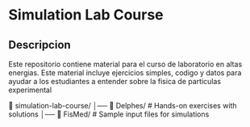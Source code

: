 # Simulation Lab Course

## Descripcion
Este repositorio contiene material para el curso de laboratorio en altas energias.  Este material incluye ejercicios simples, codigo y datos para ayudar a los estudiantes a entender sobre la fisica de particulas experimental



📂 simulation-lab-course/
│── 📂 Delphes/             # Hands-on exercises with solutions
│── 📂 FisMed/              # Sample input files for simulations



   
